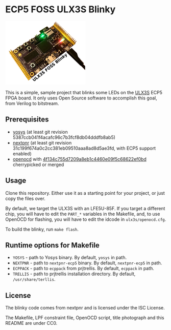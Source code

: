 ECP5 FOSS ULX3S Blinky
======================

<img src="https://github.com/q3k/ulx3s-foss-blinky/raw/master/ulx3s/photo.png" width="250">

This is a simple, sample project that blinks some LEDs on the [ULX3S](https://github.com/emard/ulx3s) ECP5 FPGA board. It only uses Open Source software to accomplish this goal, from Verilog to bitstream.

Prerequisites
-------------

 - [yosys](https://github.com/YosysHS/yosys) (at least git revision 5387ccb041f4acafc96c7b3fcf8db04dddfb8ab5)
 - [nextpnr](https://github.com/YosysHQ/nextpnr) (at least git revision 31c199f674a0c2cc381eb09510aaa8ad8d5ae3fd, with ECP5 support enabled)
 - [openocd](https://openocd.org) with [4f134c755d7209a8eb1c4460e09f5c68622ef0bd](http://openocd.zylin.com/gitweb?p=openocd.git;a=commitdiff;h=4f134c755d7209a8eb1c4460e09f5c68622ef0bd) cherrypicked or merged

Usage
-----

Clone this repository. Either use it as a starting point for your project, or just copy the files over.

By default, we target the ULX3S with an LFE5U-85F. If you target a different chip, you will have to edit the `PART_*` variables in the Makefile, and, to use OpenOCD for flashing, you will have to edit the idcode in `ulx3s/openocd.cfg`.

To build the blinky, run `make flash`.

Runtime options for Makefile
----------------------------

 - `YOSYS` - path to Yosys binary. By default, `yosys` in path.
 - `NEXTPNR` - path to `nextpnr-ecp5` binary. By default, `nextpnr-ecp5` in path.
 - `ECPPACK` - path to `ecppack` from prjtrellis. By default, `ecppack` in path.
 - `TRELLIS` - path to prjtrellis installation directory. By default, `/usr/share/terllis`.

License
-------

The blinky code comes from nextpnr and is licensed under the ISC License.

The Makefile, LPF constraint file, OpenOCD script, title photograph and this README are under CC0.

